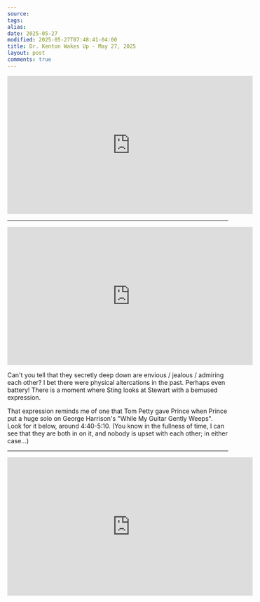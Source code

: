 ```yaml
---
source: 
tags: 
alias: 
date: 2025-05-27
modified: 2025-05-27T07:48:41-04:00
title: Dr. Kenton Wakes Up - May 27, 2025
layout: post
comments: true
---
```


  

<iframe width="560" height="315" src="https://www.youtube.com/embed/7KgI5Vkg-YI" title="YouTube video player" frameborder="0" allow="accelerometer; autoplay; clipboard-write; encrypted-media; gyroscope; picture-in-picture; web-share" allowfullscreen></iframe>


---


<iframe width="560" height="315" src="https://www.youtube.com/embed/A8ZYRLMKBrw?si=DHT92jvNiBnvnLBn" title="YouTube video player" frameborder="0" allow="accelerometer; autoplay; clipboard-write; encrypted-media; gyroscope; picture-in-picture; web-share" referrerpolicy="strict-origin-when-cross-origin" allowfullscreen></iframe>

Can't you tell that they secretly deep down are envious / jealous / admiring each other? I bet there were physical altercations in the past. Perhaps even battery! There is a moment where Sting looks at Stewart with a bemused expression. 

That expression reminds me of one that Tom Petty gave Prince when Prince put a huge solo on George Harrison's "While My Guitar Gently Weeps". Look for it below, around 4:40-5:10. (You know in the fullness of time, I can see that they are both in on it, and nobody is upset with each other; in either case...)

---

<iframe width="560" height="315" src="https://www.youtube.com/embed/6SFNW5F8K9Y?si=sjuobzbilZVBgbTn" title="YouTube video player" frameborder="0" allow="accelerometer; autoplay; clipboard-write; encrypted-media; gyroscope; picture-in-picture; web-share" referrerpolicy="strict-origin-when-cross-origin" allowfullscreen></iframe>




